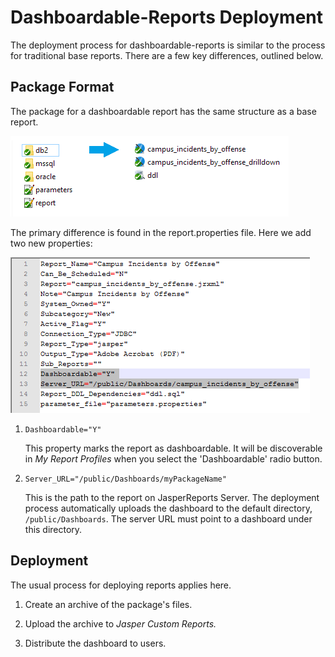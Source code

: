 # Dashboardable-Reports Deployment

The deployment process for dashboardable-reports is similar to the process for traditional base reports. There are a few key differences, outlined below.

## Package Format

The package for a dashboardable report has the same structure as a base report.

![img001](images/img001.png)

The primary difference is found in the report.properties file. Here we add two new properties:

![img002](images/img002.png)

 1. ```Dashboardable="Y"```

	This property marks the report as dashboardable. It will be discoverable in *My Report Profiles* when you select the 'Dashboardable' radio button.

 2. ```Server_URL="/public/Dashboards/myPackageName"```

	This is the path to the report on JasperReports Server. The deployment process automatically uploads the dashboard to the default directory, ```/public/Dashboards```. The server URL must point to a dashboard under this directory.

## Deployment

The usual process for deploying reports applies here.

1. Create an archive of the package's files.

2. Upload the archive to *Jasper Custom Reports.*

3. Distribute the dashboard to users.
